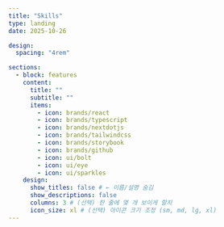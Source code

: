 ```yaml
---
title: "Skills"
type: landing
date: 2025-10-26

design:
  spacing: "4rem"

sections:
  - block: features
    content:
      title: ""
      subtitle: ""
      items:
        - icon: brands/react
        - icon: brands/typescript
        - icon: brands/nextdotjs
        - icon: brands/tailwindcss
        - icon: brands/storybook
        - icon: brands/github
        - icon: ui/bolt
        - icon: ui/eye
        - icon: ui/sparkles
    design:
      show_titles: false # ← 이름/설명 숨김
      show_descriptions: false
      columns: 3 # (선택) 한 줄에 몇 개 보이게 할지
      icon_size: xl # (선택) 아이콘 크기 조정 (sm, md, lg, xl)
---
```

